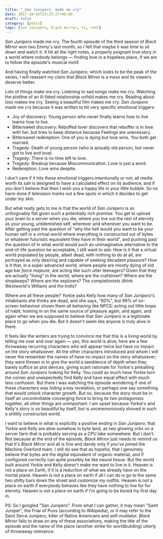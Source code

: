 ```yaml
---
title: "_San Junipero_ made me cry"
date: 2017-10-02T23:25:27+08:00
draft: false
category: [posts]
tags: [san junipero, black mirror, tv, rant]
---
```


_San Junipero_ made me cry. The fourth episode of the third season of _Black Mirror_ won two Emmy's last month, so I felt that maybe it was time to sit down and watch it. It hit all the right notes, a properly poignant love story in a world where nobody belongs — finding love in a hopeless place, if we are to follow the episode's musical motif.

And having finally watched _San Junipero_, which looks to be the peak of the series, I will reassert my claim that _Black Mirror_ is a mess and its viewers deserve better.

Lots of things make me cry. Listening to sad songs make me cry. Watching the plotline of an ill-fated relationship unfold makes me cry. Reading about loss makes me cry. Seeing a beautiful film makes me cry. _San Junipero_ made me cry because it was written to hit very specific emotional triggers:

- Joy of discovery: Young person who never finally learns how to live learns how to live.
- Bittersweet discovery: Rebuffed lover discovers that rebuffer is in love with her, but tries to keep distance because Feelings are unecessary.
- Bittersweet redemption: One of you is dying but love wins. You both get married.
- Tragedy: Death of young person (who is actually old person, but never got to live and love)
- Tragedy: There is no time left to love.
- Tragedy: Breakup because Miscommunication. Love is just a word.
- Redemption: Love wins despite.

I don't care if it hits these emotional triggers intentionally or not; all media worth its salt is designed to have a calculated effect on its audience, and if you don't believe that then I wish you a happy life in your little bubble. So no harm done if television marks out a few spots in which it decides to get under my skin.

But what really gets to me is that the world of _San Junipero_ is so unforgivably flat given such a potentially rich premise. You get to upload your brain to a server when you die, where you live out the rest of eternity as your young, unblemished self, wherever and whenever you want to be. After getting past the question of "why the hell would you want to be your human self in a virtual world where everything is constructed out of bytes or whatever futuristic equivalent they have in their world", and pushing past the question of in what world would such an unimaginative alternative to the end-of-life question be acceptable, I still want to ask: How is it that a virtual world populated by people, albeit dead, with nothing to do at all, are portrayed as only desiring and capable of seeking decadent pleasure? How is it that, in a super advanced world, where people are mostly dying of old age bar _force majeure_, are acting like such utter teenagers? Given that they are actually "living" in the world, where are the crafstmen? Where are the shopkeeps? Where are the explorers? The completionists (think _Westworld's_ William) and the trolls? 

Where are all these people? Yorkie asks Kelly how many of _San Junipero_'s inhabitants she thinks are dead, and she says, "80%", but 99% of on-screen behaviour shows them all behaving like NPCS: acting out little loops of habit, homing in on the same source of pleasure again, and again, and again when we are supposed to believe that _San Junipero_ is a legitimate place to go when you die. But it doesn't seem like anyone is truly alive in there. 

It feels like the writers are trying to convince me that this is a living world by telling me over and over again — yes, this world is alive; here are a few throwaway recurring characters who will appear twice but have no impact on the story whatsoever. All the other characters introduced and whom I will never the remember the names of have no impact on the story whatsoever; they were thrown in to give the world a semblence of depth when they barely suffice as plot devices, giving scant rationale for Yorkie's pinballing around _San Junipero_ looking for Kelly. You could as much have Yorkie turn the corner and unexpectedly find Kelly and have equal effect with much less confusion. But there I was watching the episode wondering if one of these characters was hiding a key revelation, or perhaps one say something that would unlock character growth. But no, because the story must be in itself an uncontrollable converging force to bring its two protagonists together, all other things are unimportant. I am upset because Yorkie's and Kelly's story is so beautiful by itself, but is unceremoniously shoved in such a shittily constructed world. 

I want to believe in what is explicitly a positive ending in _San Junipero_, that Yorkie and Kelly are alive somehow in byte land, as two glowing orbs on a server farm that is probably serving as a CPU lake somewhere. But I don't. Not because at the end of the episode, _Black Mirror_ just needs to remind us that it's _Black Mirror_ and all is fine and dandy only if you've joined the Machine Overlord team. I still do see that as hopeful, that I genuinely believe that bytes are the digital equivalent of organic material, and if configured correctly can quite possibly be like neural tissue. But the world built around Yorkie and Kelly doesn't make me want to live in it. Heaven is not a place on Earth, if it is a reduction of what we already have on the mortal plane. Heaven is not a place on earth if all I can do is go to the same two shitty bars down the street and customize my outfits. Heaven is not a place on earth if everybody behaves like they have nothing to live for for eternity. Heaven is not a place on earth if I'm going to be bored my first day in.

PS: So I googled "San Junipero". From what I can gather, it may mean "Saint Juniper", the Friar of Puns (according to Wikipedia), or it may refer to the Saint Serra Junipero, killer of Native Americans and self-mutilator. _Black Mirror_ fails to draw on any of these associations, making the title of the episode and the name of the place (another strike for worldbuilding) utterly of throwaway relevance.

